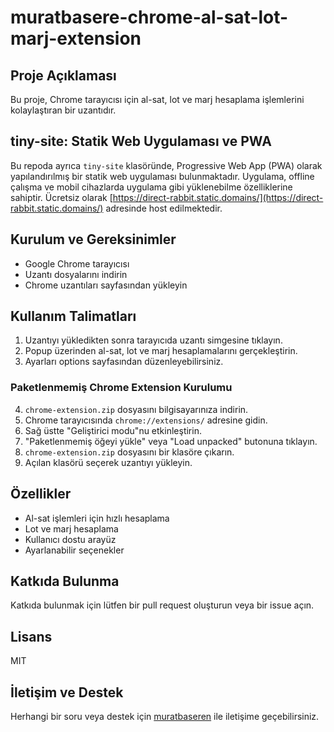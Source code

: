 # muratbasere-chrome-al-sat-lot-marj-extension

## Proje Açıklaması
Bu proje, Chrome tarayıcısı için al-sat, lot ve marj hesaplama işlemlerini kolaylaştıran bir uzantıdır.

## tiny-site: Statik Web Uygulaması ve PWA
Bu repoda ayrıca `tiny-site` klasöründe, Progressive Web App (PWA) olarak yapılandırılmış bir statik web uygulaması bulunmaktadır. Uygulama, offline çalışma ve mobil cihazlarda uygulama gibi yüklenebilme özelliklerine sahiptir. Ücretsiz olarak [https://direct-rabbit.static.domains/](https://direct-rabbit.static.domains/) adresinde host edilmektedir.

## Kurulum ve Gereksinimler
- Google Chrome tarayıcısı
- Uzantı dosyalarını indirin
- Chrome uzantıları sayfasından yükleyin

## Kullanım Talimatları
1. Uzantıyı yükledikten sonra tarayıcıda uzantı simgesine tıklayın.
2. Popup üzerinden al-sat, lot ve marj hesaplamalarını gerçekleştirin.
3. Ayarları options sayfasından düzenleyebilirsiniz.

### Paketlenmemiş Chrome Extension Kurulumu
4. `chrome-extension.zip` dosyasını bilgisayarınıza indirin.
5. Chrome tarayıcısında `chrome://extensions/` adresine gidin.
6. Sağ üstte "Geliştirici modu"nu etkinleştirin.
7. "Paketlenmemiş öğeyi yükle" veya "Load unpacked" butonuna tıklayın.
8. `chrome-extension.zip` dosyasını bir klasöre çıkarın.
9. Açılan klasörü seçerek uzantıyı yükleyin.

## Özellikler
- Al-sat işlemleri için hızlı hesaplama
- Lot ve marj hesaplama
- Kullanıcı dostu arayüz
- Ayarlanabilir seçenekler

## Katkıda Bulunma
Katkıda bulunmak için lütfen bir pull request oluşturun veya bir issue açın.

## Lisans
MIT

## İletişim ve Destek
Herhangi bir soru veya destek için [muratbaseren](https://github.com/muratbaseren) ile iletişime geçebilirsiniz.
